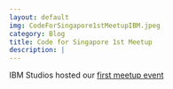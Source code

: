 ```yaml
---
layout: default
img: CodeForSingapore1stMeetupIBM.jpeg
category: Blog
title: Code for Singapore 1st Meetup
description: |
---
```

 IBM Studios hosted our <a href="https://www.meetup.com/Code-for-Singapore/events/262219993/" class="active-link" target="_blank">first meetup event</a>